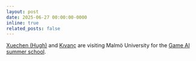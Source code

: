 ```yaml
---
layout: post
date: 2025-06-27 00:00:00-0000
inline: true
related_posts: false
---
```


[Xuechen (Hugh)](https://aicomparts.com/people/hugh_liu/) and [Kıvanç](https://aicomparts.com/people/kivanc_tatar/) are visiting Malmö University for the [Game AI summer school](https://school.gameaibook.org/).